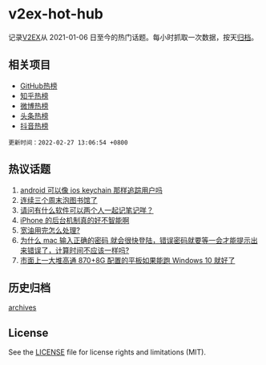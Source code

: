 # v2ex-hot-hub

 记录[V2EX](https://www.v2ex.com/)从 2021-01-06 日至今的热门话题。每小时抓取一次数据，按天[归档](archives)。
 
 ## 相关项目

- [GitHub热榜](https://github.com/lonnyzhang423/github-hot-hub)
- [知乎热榜](https://github.com/lonnyzhang423/zhihu-hot-hub)
- [微博热榜](https://github.com/lonnyzhang423/weibo-hot-hub)
- [头条热榜](https://github.com/lonnyzhang423/toutiao-hot-hub)
- [抖音热榜](https://github.com/lonnyzhang423/douyin-hot-hub)


 `更新时间：2022-02-27 13:06:54 +0800`

## 热议话题

1. [android 可以像 ios keychain 那样追踪用户吗](https://www.v2ex.com/t/836574)
1. [连续三个周末泡图书馆了](https://www.v2ex.com/t/836585)
1. [请问有什么软件可以两个人一起记笔记咩？](https://www.v2ex.com/t/836596)
1. [iPhone 的后台机制真的好不智能啊](https://www.v2ex.com/t/836621)
1. [宽油用完怎么处理?](https://www.v2ex.com/t/836637)
1. [为什么 mac 输入正确的密码 就会很快登陆，错误密码就要等一会才能提示出来错误了，计算时间不应该一样吗?](https://www.v2ex.com/t/836620)
1. [市面上一大堆高通 870+8G 配置的平板如果能跑 Windows 10 就好了](https://www.v2ex.com/t/836577)

## 历史归档

[archives](archives)

## License

See the [LICENSE](LICENSE) file for license rights and limitations (MIT).
